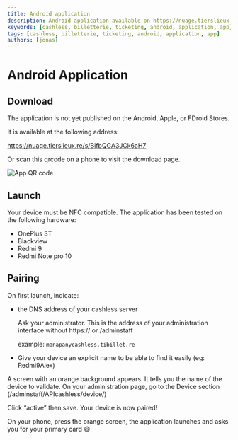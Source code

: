 ```yaml
---
title: Android application
description: Android application available on https://nuage.tierslieux.re/s/BifbQGA3JCk6aH7
keywords: [cashless, billetterie, ticketing, android, application, app]
tags: [cashless, billetterie, ticketing, android, application, app]
authors: [jonas]
---
```


# Android Application

## Download 

The application is not yet published on the Android, Apple, or FDroid Stores.

It is available at the following address:

https://nuage.tierslieux.re/s/BifbQGA3JCk6aH7

Or scan this qrcode on a phone to visit the download page.

![App QR code](/media/qrcode-app-android.png)

## Launch

Your device must be NFC compatible.
The application has been tested on the following hardware:

- OnePlus 3T
- Blackview
- Redmi 9
- Redmi Note pro 10

## Pairing

On first launch, indicate:

- the DNS address of your cashless server

     Ask your administrator. This is the address of your administration interface without https:// or /adminstaff
    
     example: `manapanycashless.tibillet.re`

- Give your device an explicit name to be able to find it easily (eg: Redmi9Alex)

A screen with an orange background appears. It tells you the name of the device to validate.
On your administration page, go to the Device section (/adminstaff/APIcashless/device/)

Click “active” then save. Your device is now paired!

On your phone, press the orange screen, the application launches and asks you for your primary card :smile:
